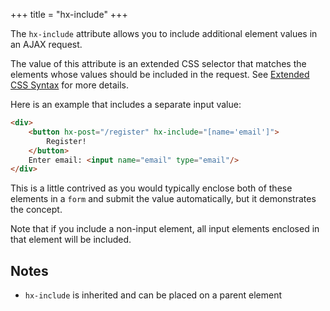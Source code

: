 +++
title = "hx-include"
+++

The `hx-include` attribute allows you to include additional element values in an AJAX request.

The value of this attribute is an extended CSS selector that matches the elements whose values should
be included in the request. See [Extended CSS Syntax](@/extended-css.md) for more details.

Here is an example that includes a separate input value:

```html
<div>
    <button hx-post="/register" hx-include="[name='email']">
        Register!
    </button>
    Enter email: <input name="email" type="email"/>
</div>
```

This is a little contrived as you would typically enclose both of these elements in a `form` and submit
the value automatically, but it demonstrates the concept.

Note that if you include a non-input element, all input elements enclosed in that element will be included.

## Notes

* `hx-include` is inherited and can be placed on a parent element
